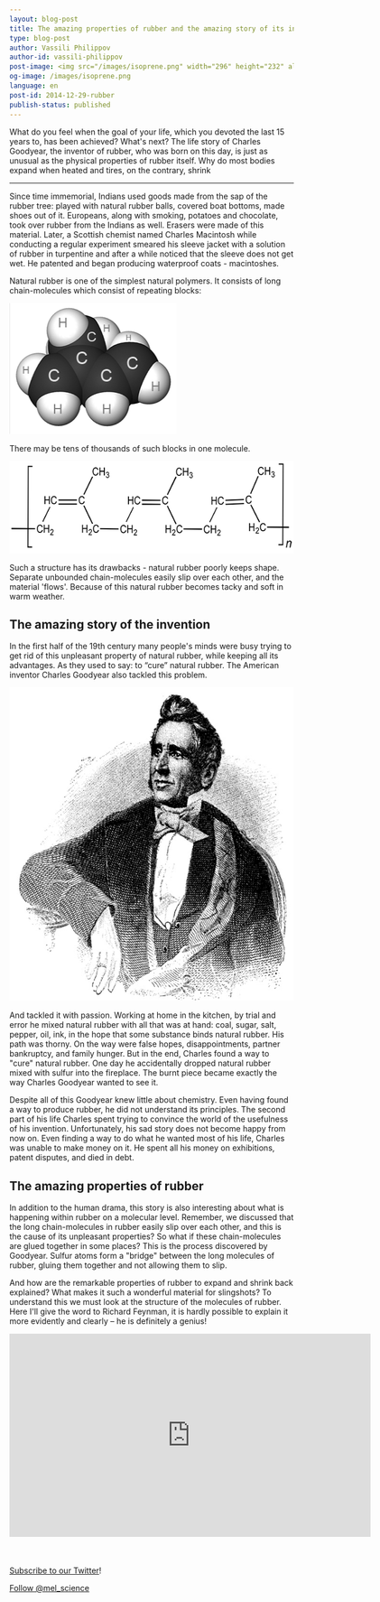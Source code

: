 ```yaml
---
layout: blog-post
title: The amazing properties of rubber and the amazing story of its invention
type: blog-post
author: Vassili Philippov
author-id: vassili-philippov
post-image: <img src="/images/isoprene.png" width="296" height="232" alt="isoprene">
og-image: /images/isoprene.png
language: en
post-id: 2014-12-29-rubber
publish-status: published
---
```

What do you feel when the goal of your life, which you devoted the last 15 years to, has been achieved? What's next? The life story of Charles Goodyear, the inventor of rubber, who was born on this day, is just as unusual as the physical properties of rubber itself. Why do most bodies expand when heated and tires, on the contrary, shrink

<!-- more -->

---

Since time immemorial, Indians used goods made from the sap of the rubber tree: played with natural rubber balls, covered boat bottoms, made shoes out of it. Europeans, along with smoking, potatoes and chocolate, took over rubber from the Indians as well. Erasers were made of this material. Later, a Scottish chemist named Charles Macintosh while conducting a regular experiment smeared his sleeve jacket with a solution of rubber in turpentine and after a while noticed that the sleeve does not get wet. He patented and began producing waterproof coats - macintoshes.

Natural rubber is one of the simplest natural polymers. It consists of long chain-molecules which consist of repeating blocks:

<img src="/images/isoprene.png" width="296" height="232" alt="isoprene">

There may be tens of thousands of such blocks in one molecule.

<img src="/images/polyisoprene.png" width="600" height="163" alt="polyisoprene">

Such a structure has its drawbacks - natural rubber poorly keeps shape. Separate unbounded chain-molecules easily slip over each other, and the material 'flows'. Because of this natural rubber becomes tacky and soft in warm weather.

## The amazing story of the invention

In the first half of the 19th century many people's minds were busy trying to get rid of this unpleasant property of natural rubber, while keeping all its advantages. As they used to say: to “cure” natural rubber. The American inventor Charles Goodyear also tackled this problem.

<img src="/images/charlesgoodyear.jpg" width="600" height="555" alt="Charles Goodyear">

And tackled it with passion.  Working at home in the kitchen, by trial and error he mixed natural rubber with all that was at hand: coal, sugar, salt, pepper, oil, ink, in the hope that some substance binds natural rubber.  His path was thorny.  On the way were false hopes, disappointments, partner bankruptcy, and family hunger. But in the end, Charles found a way to "cure" natural rubber.  One day he accidentally dropped natural rubber mixed with sulfur into the fireplace.  The burnt piece became exactly the way Charles Goodyear wanted to see it. 

Despite all of this Goodyear knew little about chemistry.  Even having found a way to produce rubber, he did not understand its principles.  The second part of his life Charles spent trying to convince the world of the usefulness of his invention.  Unfortunately, his sad story does not become happy from now on.  Even finding a way to do what he wanted most of his life, Charles was unable to make money on it.  He spent all his money on exhibitions, patent disputes, and died in debt. 

## The amazing properties of rubber 

In addition to the human drama, this story is also interesting about what is happening within rubber on a molecular level.  Remember, we discussed that the long chain-molecules in rubber easily slip over each other, and this is the cause of its unpleasant properties?   So what if these chain-molecules are glued together in some places?  This is the process discovered by Goodyear.  Sulfur atoms form a "bridge" between the long molecules of rubber, gluing them together and not allowing them to slip. 

And how are the remarkable properties of rubber to expand and shrink back explained?  What makes it such a wonderful material for slingshots?  To understand this we must look at the structure of the molecules of rubber. Here I'll give the word to Richard Feynman, it is hardly possible to explain it more evidently and clearly – he is definitely a genius!

<iframe width="640" height="360" src="http://www.youtube.com/embed/XRxAn2DRzgI?rel=0" frameborder="0" allowfullscreen></iframe>
<br><br>

<br/>

<a href="https://twitter.com/mel_science">Subscribe to our Twitter</a>!

<!-- Begin Twitter follow -->
<a href="https://twitter.com/mel_science" class="twitter-follow-button" data-show-count="false" data-size="large">Follow @mel_science</a>
<script>!function(d,s,id){var js,fjs=d.getElementsByTagName(s)[0],p=/^http:/.test(d.location)?'http':'https';if(!d.getElementById(id)){js=d.createElement(s);js.id=id;js.src=p+'://platform.twitter.com/widgets.js';fjs.parentNode.insertBefore(js,fjs);}}(document, 'script', 'twitter-wjs');</script>
<!-- End Twitter follow -->
